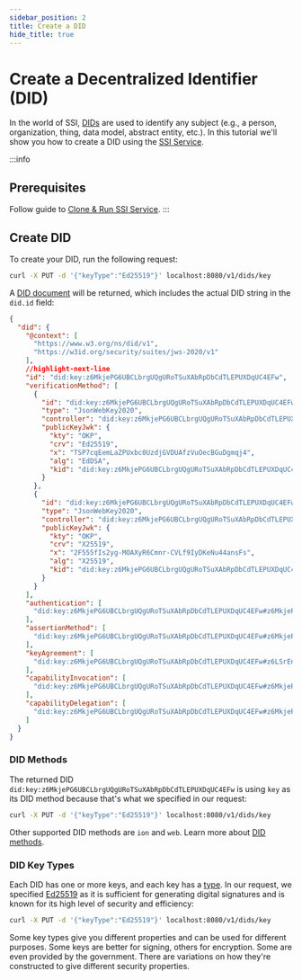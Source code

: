 ```yaml
---
sidebar_position: 2
title: Create a DID
hide_title: true
---
```


# Create a Decentralized Identifier (DID)

In the world of SSI, [DIDs](/docs/web5/learn/decentralized-identifiers) are used to identify any subject (e.g., a person, organization, thing, data model, abstract entity, etc.). In this tutorial we'll show you how to create a DID using the [SSI Service](https://github.com/TBD54566975/ssi-service). 

:::info
## Prerequisites

Follow guide to [Clone & Run SSI Service](run-ssi-service).
:::

## Create DID

To create your DID, run the following request:

```bash
curl -X PUT -d '{"keyType":"Ed25519"}' localhost:8080/v1/dids/key
```

A [DID document](/docs/glossary#did-document) will be returned, which includes the actual DID string in the `did.id` field:

```json
{
  "did": {
    "@context": [
      "https://www.w3.org/ns/did/v1",
      "https://w3id.org/security/suites/jws-2020/v1"
    ],
    //highlight-next-line
    "id": "did:key:z6MkjePG6UBCLbrgUQgURoTSuXAbRpDbCdTLEPUXDqUC4EFw",
    "verificationMethod": [
      {
        "id": "did:key:z6MkjePG6UBCLbrgUQgURoTSuXAbRpDbCdTLEPUXDqUC4EFw#z6MkjePG6UBCLbrgUQgURoTSuXAbRpDbCdTLEPUXDqUC4EFw",
        "type": "JsonWebKey2020",
        "controller": "did:key:z6MkjePG6UBCLbrgUQgURoTSuXAbRpDbCdTLEPUXDqUC4EFw",
        "publicKeyJwk": {
          "kty": "OKP",
          "crv": "Ed25519",
          "x": "TSP7cqEemLaZPUxbc0UzdjGVDUAfzVuOecBGuDgmqj4",
          "alg": "EdDSA",
          "kid": "did:key:z6MkjePG6UBCLbrgUQgURoTSuXAbRpDbCdTLEPUXDqUC4EFw"
        }
      },
      {
        "id": "did:key:z6MkjePG6UBCLbrgUQgURoTSuXAbRpDbCdTLEPUXDqUC4EFw#z6LSrEnnMyZnZbaUw9WNvWogpwAdUgnfn4nXxjwaVqYVMDwp",
        "type": "JsonWebKey2020",
        "controller": "did:key:z6MkjePG6UBCLbrgUQgURoTSuXAbRpDbCdTLEPUXDqUC4EFw",
        "publicKeyJwk": {
          "kty": "OKP",
          "crv": "X25519",
          "x": "2F555fIs2yg-MOAXyR6Cmnr-CVLf9IyDKeNu44ansFs",
          "alg": "X25519",
          "kid": "did:key:z6MkjePG6UBCLbrgUQgURoTSuXAbRpDbCdTLEPUXDqUC4EFw"
        }
      }
    ],
    "authentication": [
      "did:key:z6MkjePG6UBCLbrgUQgURoTSuXAbRpDbCdTLEPUXDqUC4EFw#z6MkjePG6UBCLbrgUQgURoTSuXAbRpDbCdTLEPUXDqUC4EFw"
    ],
    "assertionMethod": [
      "did:key:z6MkjePG6UBCLbrgUQgURoTSuXAbRpDbCdTLEPUXDqUC4EFw#z6MkjePG6UBCLbrgUQgURoTSuXAbRpDbCdTLEPUXDqUC4EFw"
    ],
    "keyAgreement": [
      "did:key:z6MkjePG6UBCLbrgUQgURoTSuXAbRpDbCdTLEPUXDqUC4EFw#z6LSrEnnMyZnZbaUw9WNvWogpwAdUgnfn4nXxjwaVqYVMDwp"
    ],
    "capabilityInvocation": [
      "did:key:z6MkjePG6UBCLbrgUQgURoTSuXAbRpDbCdTLEPUXDqUC4EFw#z6MkjePG6UBCLbrgUQgURoTSuXAbRpDbCdTLEPUXDqUC4EFw"
    ],
    "capabilityDelegation": [
      "did:key:z6MkjePG6UBCLbrgUQgURoTSuXAbRpDbCdTLEPUXDqUC4EFw#z6MkjePG6UBCLbrgUQgURoTSuXAbRpDbCdTLEPUXDqUC4EFw"
    ]
  }
}
```

### DID Methods
The returned DID
`did:key:z6MkjePG6UBCLbrgUQgURoTSuXAbRpDbCdTLEPUXDqUC4EFw`
 is using `key` as its DID method because that's what we specified in our request:

```bash
curl -X PUT -d '{"keyType":"Ed25519"}' localhost:8080/v1/dids/key
```

Other supported DID methods are `ion` and `web`. Learn more about [DID methods](https://www.w3.org/TR/did-spec-registries/#did-methods).

### DID Key Types
Each DID has one or more keys, and each key has a [type](https://w3c-ccg.github.io/did-method-key/#format). In our request, we specified [Ed25519](https://ed25519.cr.yp.to/) as it is sufficient for generating digital signatures and is known for its high level of security and efficiency:

```bash
curl -X PUT -d '{"keyType":"Ed25519"}' localhost:8080/v1/dids/key
```

Some key types give you different properties and can be used for different purposes. Some keys are better for signing, others for encryption. Some are even provided by the government. There are variations on how they're constructed to give different security properties.